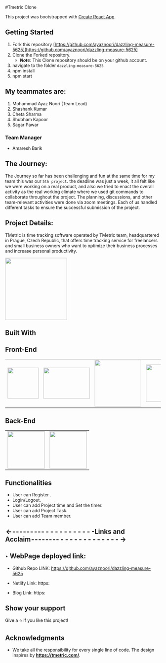 #Tmetric Clone

This project was bootstrapped with [Create React App](https://github.com/facebook/create-react-app).

## Getting Started

1. Fork this repository [https://github.com/ayaznoori/dazzling-measure-5625](https://github.com/ayaznoori/dazzling-measure-5625)
2. Clone the Forked repository.
   - **_Note_**: This Clone repository should be on your github account.
3. navigate to the folder `dazzling-measure-5625`
4. npm install
5. npm start

## My teammates are:

1. Mohammad Ayaz Noori (Team Lead)
2. Shashank Kumar
3. Cheta Sharma
4. Shubham Kapoor
5. Sagar Pawar

### Team Manager

* Amaresh Barik

## The Journey:

The Journey so far has been challenging and fun at the same time for my team this was our `5th project`. the deadline was just a week, it all felt like we were working on a real product, and also we tried to enact the overall activity as the real working climate where we used git commands to collaborate throughout the project. The planning, discussions, and other team-relevant activities were done via zoom meetings. Each of us handled different tasks to ensure the successful submission of the project.

## Project Details:

TMetric is time tracking software operated by TMetric team, headquartered in Prague, Czech Republic, that offers time tracking service for freelancers and small business owners who want to optimize their business processes and increase personal productivity.
<p float="left">
<img width="200px" src="https://tmetric.com/images/v3/tmetric_logo_with_text.svg">
</p>

## Built With
 ## Front-End  
<table  align=center>
  <tr>
    <td align=center> <img src="https://upload.wikimedia.org/wikipedia/commons/thumb/a/a7/React-icon.svg/1280px-React-icon.svg.png" height=100></td>
    <td align=center> <img src="https://upload.wikimedia.org/wikipedia/commons/4/49/Redux.png"  height=100   width=150 ></td>
    <td align=center>  <img src="https://cdn-icons-png.flaticon.com/512/174/174854.png"  width=150 ></td>
    <td align=center> <img src="https://cdn.iconscout.com/icon/free/png-256/javascript-2038874-1720087.png"  width=120  ></td>

  </tr>
</table>

 ## Back-End
 
<table  align=center>
  <tr>
    <td align=center> <img src="https://www.pngitem.com/pimgs/m/385-3850320_png-transparent-mongodb-icon-mongodb-logo-png-download.png"  width=120  ></td>
    <td align=center> <img src="https://upload.wikimedia.org/wikipedia/commons/thumb/d/d9/Node.js_logo.svg/1280px-Node.js_logo.svg.png"  width=120  ></td> 
  </tr>
  </table>








## Functionalities

- User can Register .
- Login/Logout.
- User can add Project time and Set the timer.
- User can add Project Task.
- User can add Team member.
 
 
##  <- - - - - - -  - - - - - - - - - - - - - -Links and Acclaim - - - - - - - - - - - - - - - - - - - - - ->

## ‣ WebPage deployed link:

- Github Repo LINK: https://github.com/ayaznoori/dazzling-measure-5625

- Netlify Link: https: 

- Blog Link: https: 

 
 ## Show your support

Give a ⭐️ if you like this project!

## Acknowledgments

- We take all the responsibility for every single line of code. The design inspires by **https://tmetric.com/**.


